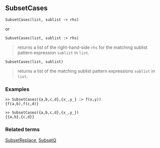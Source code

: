 ## SubsetCases

```
SubsetCases(list, sublist -> rhs)
```

or

```
SubsetCases(list, sublist :> rhs)
```

> returns a list of the right-hand-side `rhs` for the matching sublist pattern expression `sublist` in `list`.
 
```
SubsetCases(list, sublist)
```

> returns a list of the matching sublist pattern expressions `sublist` in `list`.

### Examples

```
>> SubsetCases({a,b,c,d},{x_,y_} :> f(x,y))
{f(a,b),f(c,d)}
        
>> SubsetCases({a,b,c,d},{x_,y_}) 
{{a,b},{c,d}}
```

### Related terms
[SubsetReplace](SubsetReplace.md), [SubsetQ](SubsetQ.md)